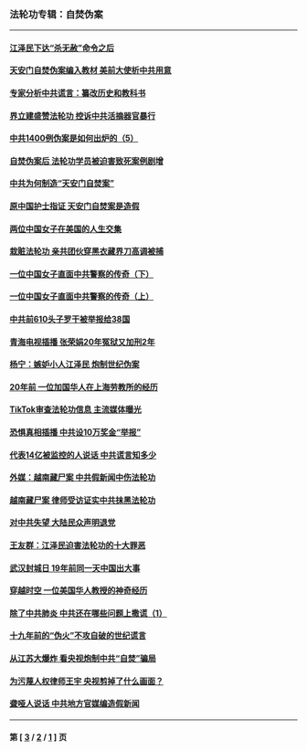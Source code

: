 ### 法轮功专辑：自焚伪案
---
#### [江泽民下达“杀无赦”命令之后](../../pages/nf5562/n13878084.md?10130430) 
#### [天安门自焚伪案编入教材 美前大使析中共用意](../../pages/nf5562/n13791932.md?10130430) 
#### [专家分析中共谎言：纂改历史和教科书](../../pages/nf5562/n13781542.md?10130430) 
#### [界立建盛赞法轮功 控诉中共活摘器官暴行](../../pages/nf5562/n13781971.md?10130430) 
#### [中共1400例伪案是如何出炉的（5）](../../pages/nf5562/n13226831.md?10130430) 
#### [自焚伪案后 法轮功学员被迫害致死案例剧增](../../pages/nf5562/n13190600.md?10130430) 
#### [中共为何制造“天安门自焚案”](../../pages/nf5562/n13183270.md?10130430) 
#### [原中国护士指证 天安门自焚案是造假](../../pages/nf5562/n13172289.md?10130430) 
#### [两位中国女子在美国的人生交集](../../pages/nf5562/n13156138.md?10130430) 
#### [栽赃法轮功 亲共团伙穿黑衣藏界刀高调被捕](../../pages/nf5562/n13073780.md?10130430) 
#### [一位中国女子直面中共警察的传奇（下）](../../pages/nf5562/n12989706.md?10130430) 
#### [一位中国女子直面中共警察的传奇（上）](../../pages/nf5562/n12985072.md?10130430) 
#### [中共前610头子罗干被举报给38国](../../pages/nf5562/n12975419.md?10130430) 
#### [青海电视插播 张荣娟20年冤狱又加刑2年](../../pages/nf5562/n12738166.md?10130430) 
#### [杨宁：嫉妒小人江泽民 炮制世纪伪案](../../pages/nf5562/n12724108.md?10130430) 
#### [20年前 一位加国华人在上海劳教所的经历](../../pages/nf5562/n12707932.md?10130430) 
#### [TikTok审查法轮功信息 主流媒体曝光](../../pages/nf5562/n12362336.md?10130430) 
#### [恐惧真相插播 中共设10万奖金“举报”](../../pages/nf5562/n12306396.md?10130430) 
#### [代表14亿被监控的人说话 中共谎言知多少](../../pages/nf5562/n12297484.md?10130430) 
#### [外媒：越南藏尸案 中共假新闻中伤法轮功](../../pages/nf5562/n12264411.md?10130430) 
#### [越南藏尸案 律师受访证实中共抹黑法轮功](../../pages/nf5562/n12261878.md?10130430) 
#### [对中共失望 大陆民众声明退党](../../pages/nf5562/n12187315.md?10130430) 
#### [王友群：江泽民迫害法轮功的十大罪恶](../../pages/nf5562/n12169074.md?10130430) 
#### [武汉封城日 19年前同一天中国出大事](../../pages/nf5562/n12150901.md?10130430) 
#### [穿越时空  一位美国华人教授的神奇经历](../../pages/nf5562/n12097460.md?10130430) 
#### [除了中共肺炎 中共还在哪些问题上撒谎（1）](../../pages/nf5562/n11955770.md?10130430) 
#### [十九年前的“伪火”不攻自破的世纪谎言](../../pages/nf5562/n11813238.md?10130430) 
#### [从江苏大爆炸 看央视炮制中共“自焚”骗局](../../pages/nf5562/n11140275.md?10130430) 
#### [为污蔑人权律师王宇 央视剪掉了什么画面？](../../pages/nf5562/n11130142.md?10130430) 
#### [聋哑人说话 中共地方官媒编造假新闻](../../pages/nf5562/n11006067.md?10130430) 

---
#### 第 [ [3](./3.md?10130430) / [2](./2.md?10130430) / [1](./1.md?10130430) ] 页
